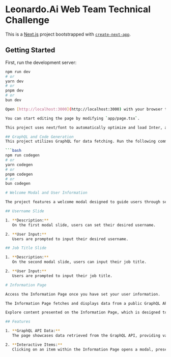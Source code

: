 # Leonardo.Ai Web Team Technical Challenge

This is a [Next.js](https://nextjs.org/) project bootstrapped with [`create-next-app`](https://github.com/vercel/next.js/tree/canary/packages/create-next-app).

## Getting Started

First, run the development server:

```bash
npm run dev
# or
yarn dev
# or
pnpm dev
# or
bun dev

Open [http://localhost:3000](http://localhost:3000) with your browser to see the result.

You can start editing the page by modifying `app/page.tsx`.

This project uses next/font to automatically optimize and load Inter, a custom Google Font.

## GraphQL and Code Generation
This project utilizes GraphQL for data fetching. Run the following command to generate types based on your GraphQL schema:

```bash
npm run codegen
# or
yarn codegen
# or
pnpm codegen
# or
bun codegen

# Welcome Modal and User Information

The project features a welcome modal designed to guide users through setting up their profile with two slides.

## Username Slide

1. **Description:**
   On the first modal slide, users can set their desired username.

2. **User Input:**
   Users are prompted to input their desired username.

## Job Title Slide

1. **Description:**
   On the second modal slide, users can input their job title.

2. **User Input:**
   Users are prompted to input their job title.

# Information Page

Access the Information Page once you have set your user information.

The Information Page fetches and displays data from a public GraphQL API available at [api.react-finland.fi/graphql](https://api.react-finland.fi/graphql) representing the list of React conferences in Finland.

Explore content presented on the Information Page, which is designed to be mobile and tablet compatible.

## Features

1. **GraphQL API Data:**
   The page showcases data retrieved from the GraphQL API, providing valuable information.

2. **Interactive Items:**
   Clicking on an item within the Information Page opens a modal, presenting detailed information about that specific item.
   
```
